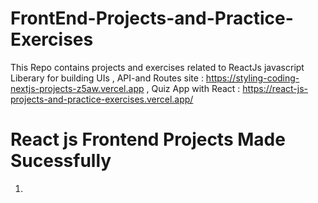# FrontEnd-Projects-and-Practice-Exercises
This Repo contains projects and exercises related to ReactJs javascript Liberary for building UIs  , API-and Routes site : https://styling-coding-nextjs-projects-z5aw.vercel.app , Quiz App with React : https://react-js-projects-and-practice-exercises.vercel.app/
<h1>React js Frontend Projects Made Sucessfully</h1>
<ol>
  <li></li>
</ol>
